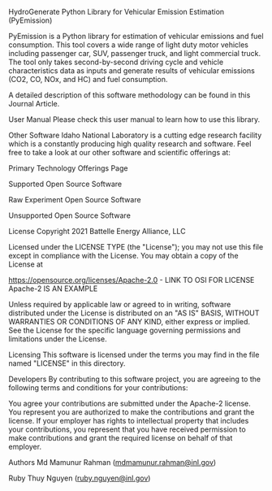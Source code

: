 HydroGenerate
Python Library for Vehicular Emission Estimation (PyEmission)

PyEmission is a Python library for estimation of vehicular emissions and fuel consumption. This tool covers a wide range of light duty motor vehicles including passenger car, SUV, passenger truck, and light commercial truck. The tool only takes second-by-second driving cycle and vehicle characteristics data as inputs and generate results of vehicular emissions (CO2, CO, NOx, and HC) and fuel consumption.

A detailed description of this software methodology can be found in this Journal Article.

User Manual
Please check this user manual to learn how to use this library.

Other Software
Idaho National Laboratory is a cutting edge research facility which is a constantly producing high quality research and software. Feel free to take a look at our other software and scientific offerings at:

Primary Technology Offerings Page

Supported Open Source Software

Raw Experiment Open Source Software

Unsupported Open Source Software

License
Copyright 2021 Battelle Energy Alliance, LLC

Licensed under the LICENSE TYPE (the "License"); you may not use this file except in compliance with the License. You may obtain a copy of the License at

https://opensource.org/licenses/Apache-2.0 - LINK TO OSI FOR LICENSE Apache-2 IS AN EXAMPLE

Unless required by applicable law or agreed to in writing, software distributed under the License is distributed on an "AS IS" BASIS, WITHOUT WARRANTIES OR CONDITIONS OF ANY KIND, either express or implied. See the License for the specific language governing permissions and limitations under the License.

Licensing
This software is licensed under the terms you may find in the file named "LICENSE" in this directory.

Developers
By contributing to this software project, you are agreeing to the following terms and conditions for your contributions:

You agree your contributions are submitted under the Apache-2 license. You represent you are authorized to make the contributions and grant the license. If your employer has rights to intellectual property that includes your contributions, you represent that you have received permission to make contributions and grant the required license on behalf of that employer.

Authors
Md Mamunur Rahman (mdmamunur.rahman@inl.gov)

Ruby Thuy Nguyen (ruby.nguyen@inl.gov)
